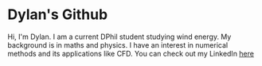 <h1>Dylan's Github</h1>

Hi, I'm Dylan. I am a current DPhil student studying wind energy. My background is in maths and physics. I have an interest in numerical methods and its applications like CFD. You can check out my LinkedIn [here](https://www.linkedin.com/in/dylan-green-0a5991196/)
